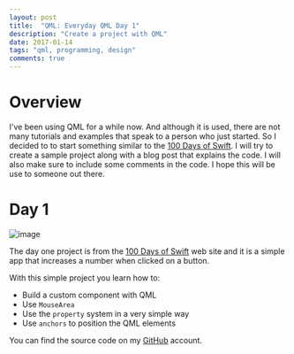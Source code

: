 ```yaml
---
layout: post
title:  "QML: Everyday QML Day 1"
description: "Create a project with QML"
date: 2017-01-14
tags: "qml, programming, design"
comments: true
---
```


# Overview

I've been using QML for a while now. And although it is used, there are not many tutorials and examples that speak to a person who just started.
So I decided to to start something similar to the [100 Days of Swift](http://samvlu.com/).
I will try to create a sample project along with a blog post that explains the code. I will also make sure to include some comments in the code.
I hope this will be use to someone out there.

# Day 1

![image](https://drive.google.com/uc?export=download&id=0B2b4SnYRu-h_U3QyX1pUUG1MTlU)

The day one project is from the [100 Days of Swift](http://samvlu.com/) web site and it is a simple app that increases a number when clicked on a button.

With this simple project you learn how to:

- Build a custom component with QML
- Use `MouseArea`
- Use the `property` system in a very simple way
- Use `anchors` to position the QML elements

You can find the source code on my [GitHub](https://github.com/Furkanzmc/Everyday-QML) account.
